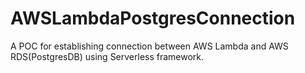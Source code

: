 # AWSLambdaPostgresConnection
A POC for establishing connection between AWS Lambda and AWS RDS(PostgresDB) using Serverless framework.
